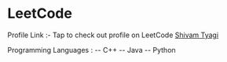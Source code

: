 # LeetCode
Profile Link :- Tap to check out profile on LeetCode
[Shivam Tyagi](https://leetcode.com/Shivam_Tyagi/)



Programming Languages :
-- C++
-- Java
-- Python
